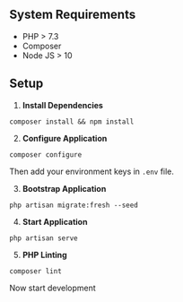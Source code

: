 ## System Requirements

- PHP > 7.3
- Composer
- Node JS > 10

## Setup

1. **Install Dependencies**
```shell script
composer install && npm install
```

2. **Configure Application**
```shell script
composer configure
```

Then add your environment keys in `.env` file.

3. **Bootstrap Application**
```shell script
php artisan migrate:fresh --seed
```

4. **Start Application**
```shell script
php artisan serve
```

5. **PHP Linting**
```shell script
composer lint
```

Now start development

